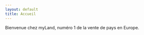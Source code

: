 ```yaml
---
layout: default
title: Accueil
---
```



Bienvenue chez myLand, numéro 1 de la vente de pays en Europe.
